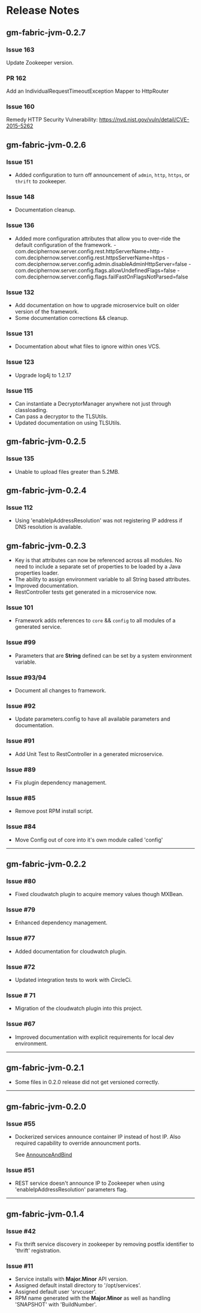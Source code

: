 
# Release Notes

## gm-fabric-jvm-0.2.7

### Issue 163

Update Zookeeper version.

### PR 162

Add an IndividualRequestTimeoutException Mapper to HttpRouter 

### Issue 160

Remedy HTTP Security Vulnerability: https://nvd.nist.gov/vuln/detail/CVE-2015-5262

## gm-fabric-jvm-0.2.6

### Issue 151

- Added configuration to turn off announcement of `admin`, `http`, `https`, or `thrift` to zookeeper.

### Issue 148

- Documentation cleanup.

### Issue 136

- Added more configuration attributes that allow you to over-ride the default configuration of the framework.
  -com.deciphernow.server.config.rest.httpServerName=http
  -com.deciphernow.server.config.rest.httpsServerName=https
  -com.deciphernow.server.config.admin.disableAdminHttpServer=false
  -com.deciphernow.server.config.flags.allowUndefinedFlags=false
  -com.deciphernow.server.config.flags.failFastOnFlagsNotParsed=false
  
### Issue 132

- Add documentation on how to upgrade microservice built on older version of the framework.
- Some documentation corrections && cleanup.

### Issue 131

- Documentation about what files to ignore within ones VCS.

### Issue 123

- Upgrade log4j to 1.2.17

### Issue 115

- Can instantiate a DecryptorManager anywhere not just through classloading.
- Can pass a decryptor to the TLSUtils.
- Updated documentation on using TLSUtils.

## gm-fabric-jvm-0.2.5

### Issue 135

- Unable to upload files greater than 5.2MB.

## gm-fabric-jvm-0.2.4

### Issue 112

- Using 'enableIpAddressResolution' was not registering IP address if DNS resolution is available.

## gm-fabric-jvm-0.2.3

* Key is that attributes can now be referenced across all modules. No need to include a separate set of properties to be loaded by a Java properties loader.
* The ability to assign environment variable to all String based attributes.
* Improved documentation.
* RestController tests get generated in a microservice now.

### Issue 101

- Framework adds references to `core` && `config` to all modules of a generated service.

### Issue #99

- Parameters that are __String__ defined can be set by a system environment variable.

### Issue #93/94

- Document all changes to framework.

### Issue #92

- Update parameters.config to have all available parameters and documentation.

### Issue #91

- Add Unit Test to RestController in a generated microservice.

### Issue #89

- Fix plugin dependency management.

### Issue #85

- Remove post RPM install script.

### Issue #84

- Move Config out of core into it's own module called 'config'

-------
## gm-fabric-jvm-0.2.2

### Issue #80

- Fixed cloudwatch plugin to acquire memory values though MXBean.

### Issue #79

- Enhanced dependency management.

### Issue #77

- Added documentation for cloudwatch plugin.

### Issue #72

- Updated integration tests to work with CircleCi.

### Issue # 71

- Migration of the cloudwatch plugin into this project.

### Issue #67

- Improved documentation with explicit requirements for local dev environment.

-------

## gm-fabric-jvm-0.2.1

- Some files in 0.2.0 release did not get versioned correctly.

-------

## gm-fabric-jvm-0.2.0

### Issue #55

- Dockerized services announce container IP instead of host IP. 
   Also required capability to override announcment ports.
   
   See [AnnounceAndBind](AnnounceAndBind.md)
   
### Issue #51

- REST service doesn't announce IP to Zookeeper when using 'enableIpAddressResolution' parameters flag.

-------

## gm-fabric-jvm-0.1.4

### Issue #42

- Fix thrift service discovery in zookeeper by removing postfix identifier to 'thrift' registration.

### Issue #11

- Service installs with __Major.Minor__ API version.
- Assigned default install directory to '/opt/services'.
- Assigned default user 'srvcuser'.
- RPM name generated with the __Major.Minor__ as well as handling 'SNAPSHOT' with 'BuildNumber'.
